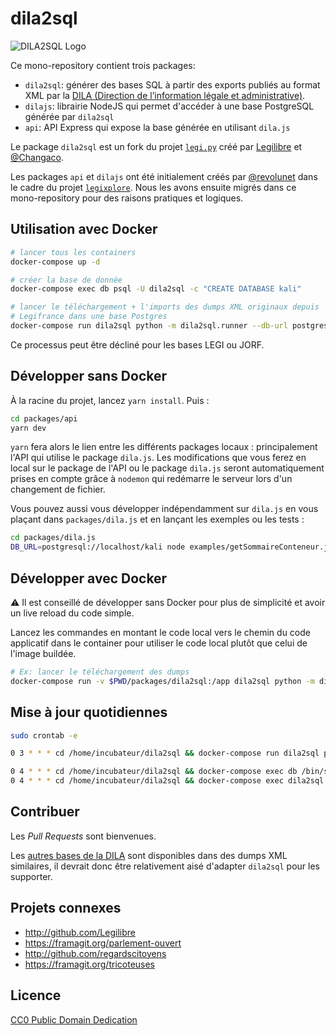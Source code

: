 # dila2sql

![DILA2SQL Logo](https://i.imgur.com/wS0w4lO.png)

Ce mono-repository contient trois packages:

- `dila2sql`: générer des bases SQL à partir des exports publiés au format XML par la [DILA (Direction de l’information légale et administrative)][dila].
- `dilajs`: librairie NodeJS qui permet d'accéder à une base PostgreSQL générée par `dila2sql`
- `api`: API Express qui expose la base générée en utilisant `dila.js`

Le package `dila2sql` est un fork du projet [`legi.py`][legi.py] créé par [Legilibre][legilibre] et [@Changaco][changaco].

Les packages `api` et `dilajs` ont été initialement créés par [@revolunet][revolunet] dans le cadre du projet [`legixplore`][legixplore].
Nous les avons ensuite migrés dans ce mono-repository pour des raisons pratiques et logiques.

## Utilisation avec Docker

```bash
# lancer tous les containers
docker-compose up -d

# créer la base de donnée
docker-compose exec db psql -U dila2sql -c "CREATE DATABASE kali"

# lancer le téléchargement + l'imports des dumps XML originaux depuis
# Legifrance dans une base Postgres
docker-compose run dila2sql python -m dila2sql.runner --db-url postgresql://dila2sql:dila2sql@db/kali --base KALI --raw
```

Ce processus peut être décliné pour les bases LEGI ou JORF.

## Développer sans Docker

À la racine du projet, lancez `yarn install`. Puis :

```sh
cd packages/api
yarn dev
```

`yarn` fera alors le lien entre les différents packages locaux : principalement l'API qui utilise le package `dila.js`.
Les modifications que vous ferez en local sur le package de l'API ou le package `dila.js` seront automatiquement prises en compte grâce à `nodemon` qui redémarre le serveur lors d'un changement de fichier.

Vous pouvez aussi vous développer indépendamment sur `dila.js` en vous plaçant dans `packages/dila.js` et en lançant les exemples ou les tests :

```sh
cd packages/dila.js
DB_URL=postgresql://localhost/kali node examples/getSommaireConteneur.js
```

## Développer avec Docker

⚠️ Il est conseillé de développer sans Docker pour plus de simplicité et avoir un live reload du code simple.

Lancez les commandes en montant le code local vers le chemin du code applicatif dans le container pour utiliser le code local plutôt que celui de l'image buildée.

```bash
# Ex: lancer le téléchargement des dumps
docker-compose run -v $PWD/packages/dila2sql:/app dila2sql python -m dila2sql.download --base KALI
```

## Mise à jour quotidiennes

```sh
sudo crontab -e

0 3 * * * cd /home/incubateur/dila2sql && docker-compose run dila2sql python -m dila2sql.runner --db-url postgresql://dila2sql:dila2sql@db/kali --base KALI --raw >/dev/null 2>&1

0 4 * * * cd /home/incubateur/dila2sql && docker-compose exec db /bin/sh /var/lib/dila2sql/scripts/dump_db.sh kali
0 4 * * * cd /home/incubateur/dila2sql && docker-compose exec dila2sql python -m dila2sql.scripts.export_conteneurs postgres://dila2sql:dila2sql@db/kali

```

## Contribuer

Les _Pull Requests_ sont bienvenues.

Les [autres bases de la DILA][dila-bases] sont disponibles dans des dumps XML similaires, il devrait donc être relativement aisé d'adapter `dila2sql` pour les supporter.

## Projets connexes

- http://github.com/Legilibre
- https://framagit.org/parlement-ouvert
- http://github.com/regardscitoyens
- https://framagit.org/tricoteuses

## Licence

[CC0 Public Domain Dedication](http://creativecommons.org/publicdomain/zero/1.0/)

[dila]: http://www.dila.premier-ministre.gouv.fr/
[legi.py]: https://github.com/Legilibre/legi.py/
[legilibre]: https://github.com/Legilibre
[changaco]: https://github.com/Changaco
[revolunet]: https://github.com/revolunet
[legixplore]: https://github.com/SocialGouv/legixplore/
[dila-bases]: https://www.dila.premier-ministre.gouv.fr/repertoire-des-informations-publiques/les-donnees-juridiques
